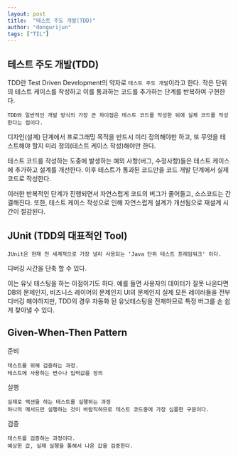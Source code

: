 ```yaml
---
layout: post
title:  "테스트 주도 개발(TDD)"
author: "dongurijun"
tags: ["TIL"]
---
```



## 테스트 주도 개발(TDD)


TDD란 Test Driven Development의 약자로 `테스트 주도 개발`이라고 한다.
작은 단위의 테스트 케이스를 작성하고 이를 통과하는 코드를 추가하는 단계를 반복하여 구현한다.

    TDD와 일반적인 개발 방식의 가장 큰 차이점은 테스트 코드를 작성한 뒤에 실제 코드를 작성한다는 점이다.

디자인(설계) 단계에서 프로그래밍 목적을 반드시 미리 정의해야만 하고,
또 무엇을 테스트해야 할지 미리 정의(테스트 케이스 작성)해야만 한다.

테스트 코드를 작성하는 도중에 발생하는 예외 사항(버그, 수정사항)들은 테스트 케이스에 추가하고 설계를 개선한다.
이후 테스트가 통과된 코드만을 코드 개발 단계에서 실제 코드로 작성한다.

이러한 반복적인 단계가 진행되면서 자연스럽게 코드의 버그가 줄어들고, 소스코드는 간결해진다.
또한, 테스트 케이스 작성으로 인해 자연스럽게 설계가 개선됨으로 재설계 시간이 절감된다.


## JUnit (TDD의 대표적인 Tool) 


    JUnit은 현재 전 세계적으로 가장 널리 사용되는 'Java 단위 테스트 프레임워크' 이다.


디버깅 시간을 단축 할 수 있다.

이는 유닛 테스팅을 하는 이점이기도 하다.
예를 들면 사용자의 데이터가 잘못 나온다면 DB의 문제인지,
비즈니스 레이어의 문제인지 UI의 문제인지 실제 모든 레이러들을 전부 디버깅 해야하지만,
TDD의 경우 자동화 된 유닛테스팅을 전재하므로 특정 버그를 손 쉽게 찾아낼 수 있다.


## Given-When-Then Pattern


준비
    
    테스트를 위해 검증하는 과정.
    테스트에 사용하는 변수나 입력값을 정의

실행

    실제로 액션을 하는 테스트를 실행하는 과정
    하나의 메서드만 실행하는 것이 바람직하므로 테스트 코드중에 가장 심플한 구문이다.

검증

    테스트를 검증하는 과정이다.
    예상한 값, 실제 실행을 통해서 나온 값을 검증한다.